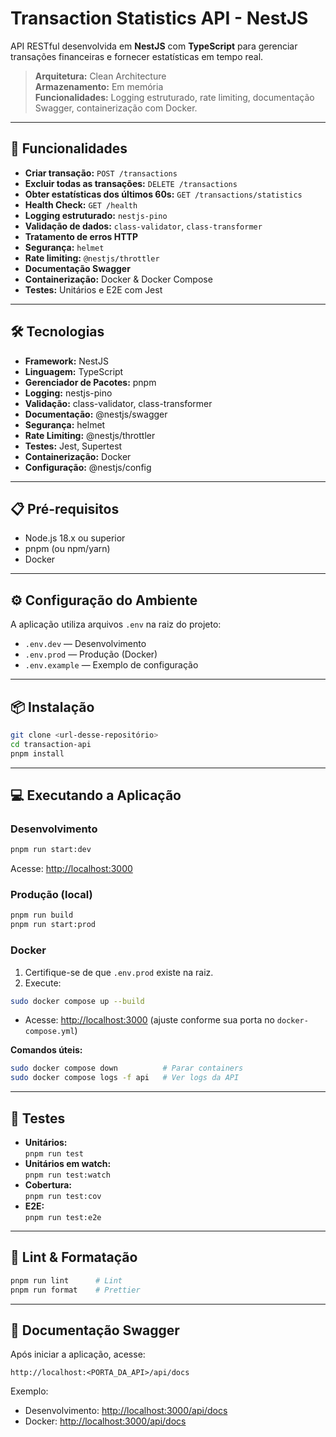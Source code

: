 # Transaction Statistics API - NestJS

API RESTful desenvolvida em **NestJS** com **TypeScript** para gerenciar transações financeiras e fornecer estatísticas em tempo real.

> **Arquitetura:** Clean Architecture  
> **Armazenamento:** Em memória  
> **Funcionalidades:** Logging estruturado, rate limiting, documentação Swagger, containerização com Docker.

---

## :rocket: Funcionalidades

- **Criar transação:** `POST /transactions`
- **Excluir todas as transações:** `DELETE /transactions`
- **Obter estatísticas dos últimos 60s:** `GET /transactions/statistics`
- **Health Check:** `GET /health`
- **Logging estruturado:** `nestjs-pino`
- **Validação de dados:** `class-validator`, `class-transformer`
- **Tratamento de erros HTTP**
- **Segurança:** `helmet`
- **Rate limiting:** `@nestjs/throttler`
- **Documentação Swagger**
- **Containerização:** Docker & Docker Compose
- **Testes:** Unitários e E2E com Jest

---

## :hammer_and_wrench: Tecnologias

- **Framework:** NestJS
- **Linguagem:** TypeScript
- **Gerenciador de Pacotes:** pnpm
- **Logging:** nestjs-pino
- **Validação:** class-validator, class-transformer
- **Documentação:** @nestjs/swagger
- **Segurança:** helmet
- **Rate Limiting:** @nestjs/throttler
- **Testes:** Jest, Supertest
- **Containerização:** Docker
- **Configuração:** @nestjs/config

---

## :clipboard: Pré-requisitos

- Node.js 18.x ou superior
- pnpm (ou npm/yarn)
- Docker

---

## :gear: Configuração do Ambiente

A aplicação utiliza arquivos `.env` na raiz do projeto:

- `.env.dev` — Desenvolvimento
- `.env.prod` — Produção (Docker)
- `.env.example` — Exemplo de configuração

---

## :package: Instalação

```bash
git clone <url-desse-repositório>
cd transaction-api
pnpm install
```

---

## :computer: Executando a Aplicação

### Desenvolvimento

```bash
pnpm run start:dev
```
Acesse: [http://localhost:3000](http://localhost:3000)

### Produção (local)

```bash
pnpm run build
pnpm run start:prod
```

### Docker

1. Certifique-se de que `.env.prod` existe na raiz.
2. Execute:

```bash
sudo docker compose up --build
```

- Acesse: [http://localhost:3000](http://localhost:3000) (ajuste conforme sua porta no `docker-compose.yml`)

**Comandos úteis:**
```bash
sudo docker compose down          # Parar containers
sudo docker compose logs -f api   # Ver logs da API
```

---

## :test_tube: Testes

- **Unitários:**  
  `pnpm run test`
- **Unitários em watch:**  
  `pnpm run test:watch`
- **Cobertura:**  
  `pnpm run test:cov`
- **E2E:**  
  `pnpm run test:e2e`

---

## :triangular_ruler: Lint & Formatação

```bash
pnpm run lint      # Lint
pnpm run format    # Prettier
```

---

## :bookmark_tabs: Documentação Swagger

Após iniciar a aplicação, acesse:

```
http://localhost:<PORTA_DA_API>/api/docs
```
Exemplo:  
- Desenvolvimento: [http://localhost:3000/api/docs](http://localhost:3000/api/docs)
- Docker: [http://localhost:3000/api/docs](http://localhost:3000/api/docs)
